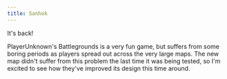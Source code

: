 ```yaml
---
title: Sanhok
---
```


It's back!

PlayerUnknown's Battlegrounds is a very fun game, but suffers from some boring periods as players spread out across the very large maps. The new map didn't suffer from this problem the last time it was being tested, so I'm excited to see how they've improved its design this time around.

